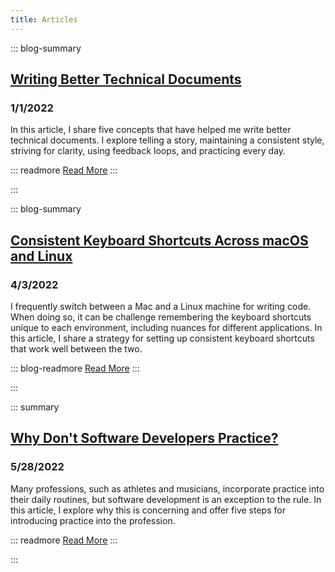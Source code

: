 ```yaml
---
title: Articles
---
```

::: blog-summary
## [Writing Better Technical Documents](/articles/writing-better-technical-documents) 
### 1/1/2022
In this article, I share five concepts that have helped me write better technical documents. I explore telling a story, maintaining a consistent style, striving for clarity, using feedback loops, and practicing every day.

::: readmore
[Read More](/articles/writing-better-technical-documents)
:::

:::

::: blog-summary
## [Consistent Keyboard Shortcuts Across macOS and Linux](/articles/keyboard-shortcuts-macos-linux)
### 4/3/2022
I frequently switch between a Mac and a Linux machine for writing code. When doing so, it can be challenge remembering the keyboard shortcuts unique to each environment, including nuances for different applications. In this article, I share a strategy for setting up consistent keyboard shortcuts that work well between the two.

::: blog-readmore
[Read More](/articles/keyboard-shortcuts-macos-linux)
:::

:::

::: summary
## [Why Don\'t Software Developers Practice?](/articles/software-practice)
### 5/28/2022
Many professions, such as athletes and musicians, incorporate practice into their daily routines, but software development is an exception to the rule. In this article, I explore why this is concerning and offer five steps for introducing practice into the profession.

::: readmore
[Read More](/articles/software-practice)
:::

:::